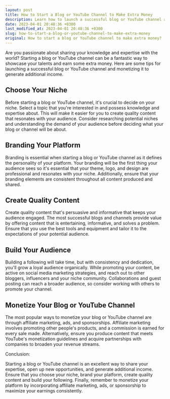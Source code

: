 ```yaml
---
layout: post
title: How to Start a Blog or YouTube Channel to Make Extra Money
description: Learn how to launch a successful blog or YouTube channel and monetize it to generate additional income.
date: 2023-04-01 20:48:36 +0300
last_modified_at: 2023-04-01 20:48:36 +0300
slug: how-to-start-a-blog-or-youtube-channel-to-make-extra-money
original: How to start a blog or YouTube channel to make extra money?
---
```

Are you passionate about sharing your knowledge and expertise with the world? Starting a blog or YouTube channel can be a fantastic way to showcase your talents and earn some extra money. Here are some tips for launching a successful blog or YouTube channel and monetizing it to generate additional income.

## Choose Your Niche

Before starting a blog or YouTube channel, it's crucial to decide on your niche. Select a topic that you're interested in and possess knowledge and expertise about. This will make it easier for you to create quality content that resonates with your audience. Consider researching potential niches and understanding the demand of your audience before deciding what your blog or channel will be about.

## Branding Your Platform

Branding is essential when starting a blog or YouTube channel as it defines the personality of your platform. Your branding will be the first thing your audience sees so it's essential that your theme, logo, and design are professional and resonates with your niche. Additionally, ensure that your branding elements are consistent throughout all content produced and shared.

## Create Quality Content

Create quality content that's persuasive and informative that keeps your audience engaged. The most successful blogs and channels provide value by offering content that is entertaining, informative, and solves a problem. Ensure that you use the best tools and equipment and tailor it to the expectations of your potential audience.

## Build Your Audience

Building a following will take time, but with consistency and dedication, you'll grow a loyal audience organically. While promoting your content, be active on social media marketing strategies, and reach out to other bloggers, influencers and your niche community. Collaborations and guest posting can reach a broader audience, so consider working with others to promote your channel.

## Monetize Your Blog or YouTube Channel

The most popular ways to monetize your blog or YouTube channel are through affiliate marketing, ads, and sponsorships. Affiliate marketing involves promoting other people's products, and a commission is earned for every sale made. Alternatively, ensure you produce content that meets YouTube's monetization guidelines and acquire partnerships with companies to broaden your revenue streams.

Conclusion:

Starting a blog or YouTube channel is an excellent way to share your expertise, open up new opportunities, and generate additional income. Ensure that you choose your niche, brand your platform, create quality content and build your following. Finally, remember to monetize your platform by incorporating affiliate marketing, ads, or sponsorship to maximize your earnings consistently.